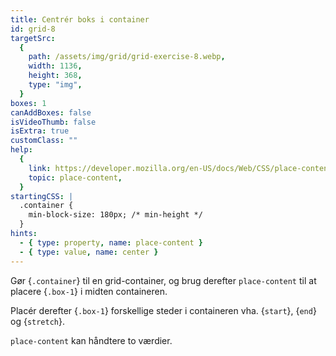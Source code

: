 ```yaml
---
title: Centrér boks i container
id: grid-8
targetSrc:
  {
    path: /assets/img/grid/grid-exercise-8.webp,
    width: 1136,
    height: 368,
    type: "img",
  }
boxes: 1
canAddBoxes: false
isVideoThumb: false
isExtra: true
customClass: ""
help:
  {
    link: https://developer.mozilla.org/en-US/docs/Web/CSS/place-content,
    topic: place-content,
  }
startingCSS: |
  .container {
    min-block-size: 180px; /* min-height */
  }
hints:
  - { type: property, name: place-content }
  - { type: value, name: center }
---
```


Gør {<code class="token selector">.container</code>} til en grid-container, og brug derefter `place-content` til at placere {<code class="token selector">.box-1</code>} i midten containeren.

Placér derefter {<code class="token selector">.box-1</code>} forskellige steder i containeren vha. {<code data-type="value">start</code>}, {<code data-type="value">end</code>} og {<code data-type="value">stretch</code>}.

`place-content` kan håndtere to værdier.
